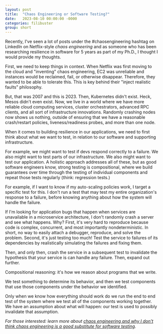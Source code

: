 ```yaml
---
layout: post
title:  "Chaos Engineering or Software Testing?"
date:   2023-08-10 00:00:00 -0000
categories: filibuster
group: short
---
```


Recently, I've seen a lot of posts under the #chaosengineering hashtag on LinkedIn on Netflix-style _chaos engineering_ and as someone who has been researching resilience in software for 5 years as part of my Ph.D., I thought I would provide my thoughts.

First, we need to keep things in context. When Netflix was first moving to the cloud and "inventing" chaos engineering, EC2 was unreliable and instances would be reclaimed, fail, or otherwise disappear. Therefore, they wanted to be able to tolerate this. This is key behind their "inject realistic faults" philosophy.

But, that was 2007 and this is 2023. Then, Kubernetes didn't exist. Heck, Mesos didn't even exist. Now, we live in a world where we have more reliable cloud computing services, cluster orchestrators, advanced RPC clients, and all sort of infrastructure innovations. Randomly crashing nodes now shows us nothing, outside of ensuring that we have a reasonable crash/restart policies, liveness/readiness probes, and more than one node.

When it comes to building resilience in our applications, we need to first think about what we want to test, in relation to our software and supporting infrastructure.

For example, we might want to test if devs respond correctly to a failure. We also might want to test parts of our infrastructure. We also might want to test our application. A holistic approach addresses all of these, but as good software engineers know, strong testing is compositional, where we build guarantees over time through the testing of individual components and repeat those tests regularly (think: regression tests.)

For example, if I want to know if my auto-scaling policies work, I target a specific test for this. I don't run a test that may test my entire organization's response to a failure, before knowing anything about how the system will handle the failure.

If I'm looking for application bugs that happen when services are unavailable in a microservice architecture, I don't randomly crash a server and see what happens. Why? First, it's very hard to reproduce because code is complex, concurrent, and most importantly nondeterministic. In short, no way to easily attach a debugger, reproduce, and solve the problem. Second, it's just testing too much! Test the service to failures of its dependencies by realistically simulating the failures and fixing them.

Then, and only then, crash the service in a subsequent test to invalidate the hypothesis that your service is can handle any failure. Then, expand out further.

Compositional reasoning: it's how we reason about programs that we write.

We test something to determine its behavior, and then we test components that use those components under the behavior we identified.

Only when we know how everything should work do we run the end to end test of the system where we test all of the components working together. We have an assumption about what will happen: our test is used to possibly invalidate that assumption.

_For those interested: learn more about [chaos engineering and why I don't think chaos engineering is a good substitute for software testing](https://christophermeiklejohn.com/filibuster/2022/03/17/what-is-chaos-engineering.html)._
